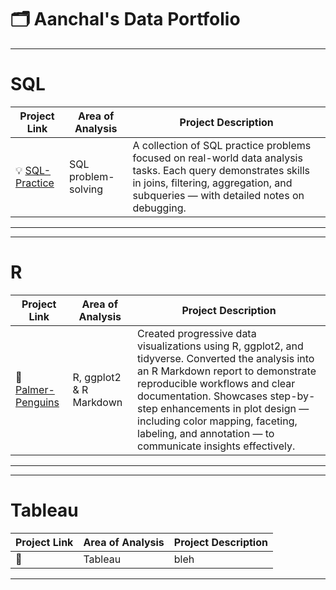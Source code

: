 # 🗂️ Aanchal's Data Portfolio 

***

# SQL

| Project Link | Area of Analysis | Project Description | 
|---|---|---|
| 💡 [SQL-Practice](https://github.com/aanchalcoder18/sql-practice-portfolio) | SQL problem-solving | A collection of SQL practice problems focused on real-world data analysis tasks. Each query demonstrates skills in joins, filtering, aggregation, and subqueries — with detailed notes on debugging. | 

***

***

# R

| Project Link | Area of Analysis | Project Description | 
|---|---|---|
| 🐧 [Palmer-Penguins](https://github.com/aanchalcoder18/palmer-penguins-r-visualization) | R, ggplot2 & R Markdown | Created progressive data visualizations using R, ggplot2, and tidyverse. Converted the analysis into an R Markdown report to demonstrate reproducible workflows and clear documentation. Showcases step-by-step enhancements in plot design — including color mapping, faceting, labeling, and annotation — to communicate insights effectively.|

***


***

# Tableau

| Project Link | Area of Analysis | Project Description | 
|---|---|---|
| 🐧  | Tableau | bleh|

***

